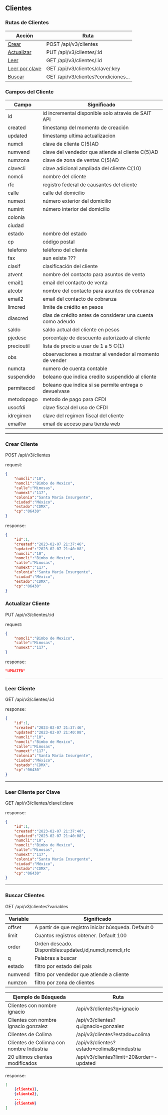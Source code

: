 ## Clientes

### Rutas de Clientes

| Acción                                    | Ruta                                 |
| ----------------------------------------- | ------------------------------------ |
| [Crear](#crear-cliente)                   | POST /api/v3/clientes                |
| [Actualizar](#actualizar-cliente)         | PUT  /api/v3/clientes/:id            |
| [Leer](#leer-cliente)                     | GET  /api/v3/clientes/:id            |
| [Leer por clave](#leer-cliente-por-clave) | GET  /api/v3/clientes/clave/:key     |
| [Buscar](#buscar-clientes)                | GET  /api/v3/clientes?condiciones... |


### Campos del Cliente

| Campo      | Significado                                                |
| ---------- | ---------------------------------------------------------- |
| id         | id incremental disponible solo através de SAIT API         |
| created    | timestamp del momento de creación                          |
| updated    | timestamp ultima actualizacion                             |
| numcli     | clave de cliente C(5)AD                                    |
| numvend    | clave del vendedor que atiende al cliente C(5)AD           |
| numzona    | clave de zona de ventas C(5)AD                             |
| clavecli   | clave adicional ampliada del cliente C(10)                 |
| nomcli     | nombre del cliente                                         |
| rfc        | registro federal de causantes del cliente                  |
| calle      | calle del domicilio                                        |
| numext     | número exterior del domicilio                              |
| numint     | número interior del domicilio                              |
| colonia    |                                                            |
| ciudad     |                                                            |
| estado     | nombre del estado                                          |
| cp         | código postal                                              |
| telefono   | teléfono del cliente                                       |
| fax        | aun existe ???                                             |
| clasif     | clasificación del cliente                                  |
| atvent     | nombre del contacto para asuntos de venta                  |
| email1     | email del contacto de venta                                |
| atcobr     | nombre del contacto para asuntos de cobranza               |
| email2     | email del contacto de cobranza                             |
| limcred    | límite de crédito en pesos                                 |
| diascred   | dias de crédito antes de considerar una cuenta como adeudo |
| saldo      | saldo actual del cliente en pesos                          |
| pjedesc    | porcentaje de descuento autorizado al cliente              |
| precioutil | lista de precio a usar de 1 a 5 C(1)                       |
| obs        | observaciones a mostrar al vendedor al momento de vender   |
| numcta     | numero de cuenta contable                                  |
| suspendido | boleano que indica credito suspendido al cliente           |
| permitecod | boleano que indica si se permite entrega o devuelvase      |
| metodopago | metodo de pago para CFDI                                   |
| usocfdi    | clave fiscal del uso de CFDI                               |
| idregimen  | clave del regimen fiscal del cliente                       |
| emailtw    | email de acceso para tienda web                            |



---
### Crear Cliente

POST /api/v3/clientes

request:
```json
{
    "numcli":"10",
    "nomcli":"Bimbo de Mexico",
    "calle":"Mimosas",
    "numext":"117",
    "colonia":"Santa María Insurgente",
    "ciudad":"México",
    "estado":"CDMX",
    "cp":"06430"
}
```

response:
```json
{
    "id":1,
    "created":"2023-02-07 21:37:46",
    "updated":"2023-02-07 21:40:08",
    "numcli":"10",
    "nomcli":"Bimbo de Mexico",
    "calle":"Mimosas",
    "numext":"117",
    "colonia":"Santa María Insurgente",
    "ciudad":"México",
    "estado":"CDMX",
    "cp":"06430"
}
```


### Actualizar Cliente

PUT /api/v3/clientes/:id

request:
```json
{
    "nomcli":"Bimbo de Mexico",
    "calle":"Mimosas",
    "numext":"117",
}
```

response:
```json
"UPDATED"
```


---
### Leer Cliente

GET /api/v3/clientes/:id

response:
```json
{
    "id":1,
    "created":"2023-02-07 21:37:46",
    "updated":"2023-02-07 21:40:08",
    "numcli":"10",
    "nomcli":"Bimbo de Mexico",
    "calle":"Mimosas",
    "numext":"117",
    "colonia":"Santa María Insurgente",
    "ciudad":"México",
    "estado":"CDMX",
    "cp":"06430"
}
```



---
### Leer Cliente por Clave

GET /api/v3/clientes/clave/:clave

response:
```json
{
    "id":1,
    "created":"2023-02-07 21:37:46",
    "updated":"2023-02-07 21:40:08",
    "numcli":"10",
    "nomcli":"Bimbo de Mexico",
    "calle":"Mimosas",
    "numext":"117",
    "colonia":"Santa María Insurgente",
    "ciudad":"México",
    "estado":"CDMX",
    "cp":"06430"
}
```


---
### Buscar Clientes

GET /api/v3/clientes?variables

| Variable | Significado                                             |
| -------- | ------------------------------------------------------- |
| offset   | A partir de que registro iniciar búsqueda. Default 0    |
| limit    | Cuantos registros obtener. Default 100                  |
| order    | Orden deseado. Disponibles:updated,id,numcli,nomcli,rfc |
| q        | Palabras a buscar                                       |
| estado   | filtro por estado del pais                              |
| numvend  | filtro por vendedor que atiende a cliente               |
| numzon   | filtro por zona de clientes                             |


| Ejemplo de Búsqueda                      | Ruta                                       |
| ---------------------------------------- | ------------------------------------------ |
| Clientes con nombre ignacio              | /api/v3/clientes?q=ignacio                 |
| Clientes con nombre ignacio gonzalez     | /api/v3/clientes?q=ignacio+gonzalez        |
| Clientes de Colima                       | /api/v3/clientes?estado=colima             |
| Clientes de Colimna con nombre Industria | /api/v3/clientes?estado=colima&q=industria |
| 20 ultimos clientes modificados          | /api/v3/clientes?limit=20&order=-updated   |

response:
```json
[
    {cliente1},
    {cliente2},
    ...
    {clienteN}
]
```
